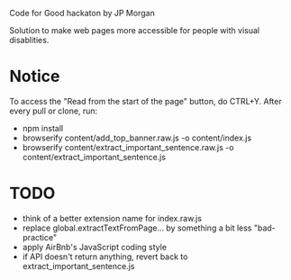 Code for Good hackaton by JP Morgan

Solution to make web pages more accessible for people with visual disablities.

# Notice
To access the "Read from the start of the page" button, do CTRL+Y.
After every pull or clone, run:
 - npm install
 - browserify content/add_top_banner.raw.js -o content/index.js
 - browserify content/extract_important_sentence.raw.js -o content/extract_important_sentence.js
# TODO
 - think of a better extension name for index.raw.js
 - replace global.extractTextFromPage… by something a bit less "bad-practice"
 - apply AirBnb's JavaScript coding style
 - if API doesn't return anything, revert back to extract_important_sentence.js